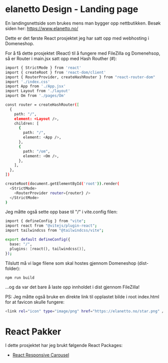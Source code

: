 # elanetto Design - Landing page
En landingsnettside som brukes mens man bygger opp nettbutikken. Besøk siden her: https://www.elanetto.no/ 

Dette er det første React prosjektet jeg har satt opp med webhosting i Domeneshop.

For å få dette prosjektet (React) til å fungere med FileZilla og Domenehsop, så er Router i main.jsx satt opp med Hash Routher (#):


```bash
import { StrictMode } from 'react'
import { createRoot } from 'react-dom/client'
import { RouterProvider, createHashRouter } from "react-router-dom"
import './index.css'
import App from './App.jsx'
import Layout from './layout'
import Om from './pages/Om'

const router = createHashRouter([
  {
    path: "/",
    element: <Layout />,
    children: [
      {
        path: "/",
        element: <App />,
      },
      {
        path: "/om",
        element: <Om />,
      },
    ],
  },
])

createRoot(document.getElementById('root')).render(
  <StrictMode>
    <RouterProvider router={router} />
  </StrictMode>
)

```

Jeg måtte også sette opp base til "/" i vite.config filen:

```bash
import { defineConfig } from "vite";
import react from "@vitejs/plugin-react";
import tailwindcss from "@tailwindcss/vite";

export default defineConfig({
  base: "/",
  plugins: [react(), tailwindcss()],
});
```

Tilslutt må vi lage filene som skal hostes gjennom Domeneshop (dist-folder):

```bash
npm run build
```

...og da var det bare å laste opp innholdet i dist gjennom FileZilla!

PS: Jeg måtte også bruke en direkte link til opplastet bilde i root index.html for at favicon skulle fungere:
```bash
<link rel="icon" type="image/png" href="https://elanetto.no/star.png" />
```

# React Pakker
I dette prosjektet har jeg brukt følgende React Packages:
- [React Responsive Carousel](https://www.npmjs.com/package/react-responsive-carousel)
